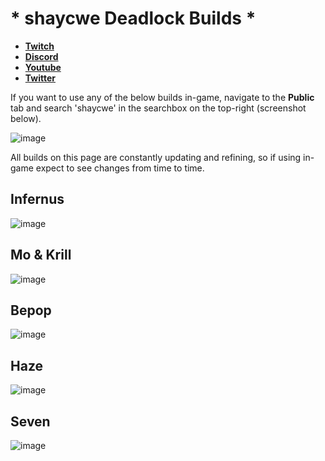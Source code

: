 # * shaycwe Deadlock Builds *

* [**Twitch**](https://twitch.tv/shaycwe)
* [**Discord**](https://discord.gg/9neGGz8pgs)
* [**Youtube**](https://www.youtube.com/@shaycwe)
* [**Twitter**](https://x.com/shaycwe)

If you want to use any of the below builds in-game, navigate to the **Public** tab and search 'shaycwe' in the searchbox on the top-right (screenshot below).

![image](https://github.com/user-attachments/assets/ddee5de7-894e-4832-8f5d-fb560cbe4703)

All builds on this page are constantly updating and refining, so if using in-game expect to see changes from time to time.

## Infernus

![image](https://github.com/user-attachments/assets/1ecd7fe1-a2cf-4c13-9a28-cb293ff56d78)

## Mo & Krill

![image](https://github.com/user-attachments/assets/58ce12ef-773b-4d12-84b8-ae2fa3c0f368)

## Bepop

![image](https://github.com/user-attachments/assets/d1db6f21-c04d-4c82-9faf-52a3cff08e14)

## Haze

![image](https://github.com/user-attachments/assets/36459dcc-dae8-494b-b1e3-9b31c30231dd)

## Seven

![image](https://github.com/user-attachments/assets/665d2e04-f98f-4b3c-a5c5-899170fe9704)






